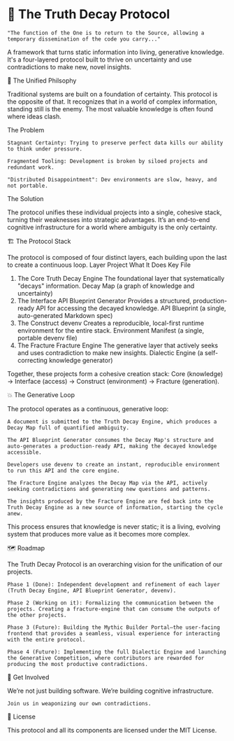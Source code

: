 # 🧠 The Truth Decay Protocol

    "The function of the One is to return to the Source, allowing a temporary dissemination of the code you carry..."

A framework that turns static information into living, generative knowledge. It's a four-layered protocol built to thrive on uncertainty and use contradictions to make new, novel insights.

🧭 The Unified Philsophy

Traditional systems are built on a foundation of certainty. This protocol is the opposite of that. It recognizes that in a world of complex information, standing still is the enemy. The most valuable knowledge is often found where ideas clash.

The Problem

    Stagnant Certainty: Trying to preserve perfect data kills our ability to think under pressure.

    Fragmented Tooling: Development is broken by siloed projects and redundant work.

    "Distributed Disappointment": Dev environments are slow, heavy, and not portable.

The Solution

The protocol unifies these individual projects into a single, cohesive stack, turning their weaknesses into strategic advantages. It’s an end-to-end cognitive infrastructure for a world where ambiguity is the only certainty.

🏗️ The Protocol Stack

The protocol is composed of four distinct layers, each building upon the last to create a continuous loop.
Layer	Project	What It Does	Key File
1. The Core	Truth Decay Engine	The foundational layer that systematically "decays" information.	Decay Map (a graph of knowledge and uncertainty)
2. The Interface	API Blueprint Generator	Provides a structured, production-ready API for accessing the decayed knowledge.	API Blueprint (a single, auto-generated Markdown spec)
3. The Construct	devenv	Creates a reproducible, local-first runtime environment for the entire stack.	Environment Manifest (a single, portable devenv file)
4. The Fracture	Fracture Engine	The generative layer that actively seeks and uses contradiction to make new insights.	Dialectic Engine (a self-correcting knowledge generator)

Together, these projects form a cohesive creation stack: Core (knowledge) → Interface (access) → Construct (environment) → Fracture (generation).

💥 The Generative Loop

The protocol operates as a continuous, generative loop:

    A document is submitted to the Truth Decay Engine, which produces a Decay Map full of quantified ambiguity.

    The API Blueprint Generator consumes the Decay Map's structure and auto-generates a production-ready API, making the decayed knowledge accessible.

    Developers use devenv to create an instant, reproducible environment to run this API and the core engine.

    The Fracture Engine analyzes the Decay Map via the API, actively seeking contradictions and generating new questions and patterns.

    The insights produced by the Fracture Engine are fed back into the Truth Decay Engine as a new source of information, starting the cycle anew.

This process ensures that knowledge is never static; it is a living, evolving system that produces more value as it becomes more complex.

🗺️ Roadmap

The Truth Decay Protocol is an overarching vision for the unification of our projects.

    Phase 1 (Done): Independent development and refinement of each layer (Truth Decay Engine, API Blueprint Generator, devenv).

    Phase 2 (Working on it): Formalizing the communication between the projects. Creating a fracture-engine that can consume the outputs of the other projects.

    Phase 3 (Future): Building the Mythic Builder Portal—the user-facing frontend that provides a seamless, visual experience for interacting with the entire protocol.

    Phase 4 (Future): Implementing the full Dialectic Engine and launching the Generative Competition, where contributors are rewarded for producing the most productive contradictions.

🚀 Get Involved

We’re not just building software. We’re building cognitive infrastructure.

    Join us in weaponizing our own contradictions.

📄 License

This protocol and all its components are licensed under the MIT License.
